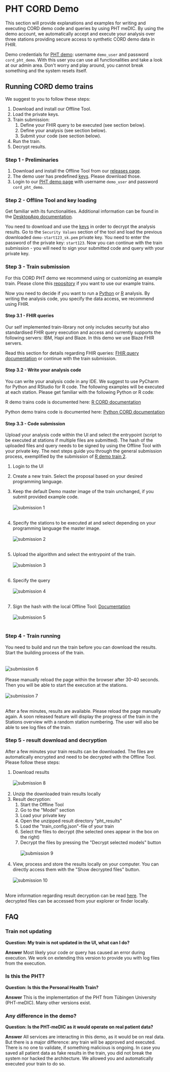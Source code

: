 # PHT CORD Demo
This section will provide explanations and examples for writing and executing CORD demo code and queries by using PHT meDIC.
By using the demo account, we automatically accept and execute your analysis over three stations providing secure access to synthetic 
CORD demo data in FHIR.

Demo credentials for [PHT demo](https://demo.personalhealthtrain.de): username `demo_user` and password `cord_pht_demo`.
With this user you can use all functionalities and
take a look at our admin area. Don't worry and play around, you cannot break something and the system resets itself.

## Running CORD demo trains
We suggest to you to follow these steps:

1. Download and install our Offline Tool.
2. Load the private keys.
3. Train submission:
    1. Define your FHIR query to be executed (see section below).
    2. Define your analysis (see section below).
    3. Submit your code (see section below).
4. Run the train.
5. Decrypt results.


### Step 1 - Preliminaries
1. Download and install the Offline Tool from our [releases page](https://github.com/PHT-Medic/offline-tool/releases).
2. The demo user has predefined [keys](https://github.com/PHT-Medic/cord-pht-demo/tree/master/cord-demo-keys). Please download those.
3. Login to our [PHT demo page](https://demo.personalhealthtrain.de) with username `demo_user` and password `cord_pht_demo`.


### Step 2 - Offline Tool and key loading
 Get familiar with its functionalities. Additional information can be found in the
[DesktopApp documentation](../../user-guide/central/desktop_app.md).

You need to download and use the [keys](https://github.com/PHT-Medic/cord-pht-demo/tree/master/cord-demo-keys) in order 
to decrypt the analysis results.
Go to the `Security Values` section of the tool and load the previous downloaded `demo-start123_sk.pem` private key.
You need to enter the password of the private key: `start123`.
Now you can continue with the train submission - you will need to sign
your submitted code and query with your private key.

### Step 3 - Train submission
For this CORD PHT demo we recommend using or customizing an example train.
Please clone this [repository](https://github.com/PHT-Medic/cord-pht-demo) if you want to use our example trains.

Now you need to decide if you want to run a [Python](cord_python.md) or [R](cord_r.md) analysis.
By writing the analysis code, you specify the data access, we recommend using FHIR.

#### Step 3.1 - FHIR queries
Our self implemented train-library not only includes security but also standardised FHIR query execution and access and
currently supports the following servers: IBM, Hapi and Blaze. In this demo we use Blaze FHIR servers.

Read this section for details regarding FHIR queries:
[FHIR query documentation](cord_fhir.md) or continue with the train submission.

#### Step 3.2 - Write your analysis code
You can write your analysis code in any IDE. We suggest to use PyCharm for Python and RStudio for R code.
The following examples will be executed at each station. Please get familiar with the following Python or R code:

R demo trains code is documented here: [R CORD documentation](cord_r.md)

Python demo trains code is documented here: [Python CORD documentation](cord_python.md)


#### Step 3.3 - Code submission
Upload your analysis code within the UI and select the entrypoint (script to be executed at stations if multiple files are submitted).
The hash of the uploaded files and query needs to be signed by using the Offline Tool with your private key.
The next steps guide you through the general submission process, exemplified by the submission of [R demo train 2](https://github.com/PHT-Medic/cord-pht-demo/blob/master/R/demo-train-2.R).

1. Login to the UI
2. Create a new train. Select the proposal based on your desired programming language.
3. Keep the default Demo master image of the train unchanged, if you submit provided example code.
<br/><br/>
   ![submission 1](../../images/demo/submission_1.png)
<br/><br/>
5. Specify the stations to be executed at and select depending on your programming language the master image.
<br/><br/>![submission 2](../../images/demo/submission_2.png)<br/><br/>



7. Upload the algorithm and select the entrypoint of the train.
   <br/><br/>![submission 3](../../images/demo/submission_3.png)<br/><br/>
8. Specify the query
   <br/><br/>![submission 4](../../images/demo/submission_4.png)<br/><br/>
9. Sign the hash with the local Offline Tool: [Documentation](../../user-guide/central/desktop_app.md#sign-hash)
   <br/><br/> ![submission 5](../../images/demo/submission_5.png)<br/><br/>


### Step 4 - Train running
You need to build and run the train before you can download the results.
Start the building process of the train.  
<br/><br/> ![submission 6](../../images/demo/submission_6.png)<br/><br/>
Please manually reload the page within the browser after 30-40 seconds.
Then you will be able to start the execution at the stations.
<br/><br/> ![submission 7](../../images/demo/submission_7.png)<br/><br/>

After a few minutes, results are available. Please reload the page manually again.
A soon released feature will display the progress of the train in the Stations overview with a random station numbering.
The user will also be able to see log files of the train.


### Step 5 - result download and decryption
After a few minutes your train results can be downloaded.
The files are automatically encrypted and need to be decrypted with the Offline Tool.
Please follow these steps:

1. Download results
<br/><br/> ![submission 8](../../images/demo/submission_8.png)<br/><br/>
2. Unzip the downloaded train results locally
3. Result decryption:
    1. Start the Offline Tool
    2. Go to the "Model" section
    3. Load your private key
    4. Open the unzipped result directory "pht_results"
    5. Load the "train_config.json"-file of your train
    6. Select the files to decrypt (the selected ones appear in the box on the right)
    7. Decrypt the files by pressing the "Decrypt selected models" button
      <br/><br/> ![submission 9](../../images/demo/submission_9.png)<br/><br/>
4. View, process and store the results locally on your computer.
You can directly access them with the "Show decrypted files" button.
   <br/><br/> ![submission 10](../../images/demo/submission_10.png)<br/><br/>

More information regarding result decryption can be read [here](../../user-guide/central/desktop_app.md#decrypt-results).
The decrypted files can be accessed from your explorer or finder locally.

## FAQ
### Train not updating
**Question: My train is not updated in the UI, what can I do?**

**Answer** Most likely your code or query has caused an error during execution.
We work on extending this version to provide you with
log files from the execution.

### Is this the PHT?
**Question: Is this the Personal Health Train?**

**Answer** This is the implementation of the PHT from Tübingen University (PHT-meDIC). Many other versions exist.

### Any difference in the demo?
**Question: Is the PHT-meDIC as it would operate on real patient data?**

**Answer** All services are interacting in this demo, as it would be on real data.
But there is a major difference: any train will be approved and executed.
There is no one to validate, if something malicious is ongoing.
In case you saved all patient data as fake results in the train, you did not break the system nor hacked the architecture.
We allowed you and automatically executed your train to do so.
